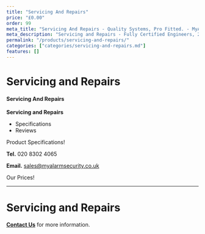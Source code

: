 ```yaml
---
title: "Servicing And Repairs"
price: "£0.00"
order: 99
meta_title: "Servicing And Repairs - Quality Systems, Pro Fitted. - MyAlarm Security"
meta_description: "Servicing and Repairs - Fully Certified Engineers, 247 Customer Service, High Quality Systems, Professionally Fitted. We are on the borders of London and Kent."
permalink: "/products/servicing-and-repairs/"
categories: ["categories/servicing-and-repairs.md"]
features: []
---
```


# Servicing and Repairs

#### Servicing And Repairs

**Servicing and Repairs**

-   Specifications
-   Reviews

Product Specifications!


**Tel.** 020 8302 4065

**Email.** sales@myalarmsecurity.co.uk


Our Prices!



------------------------------------------------------------------------

# Servicing and Repairs

[**Contact Us**](/contact/) for more information.